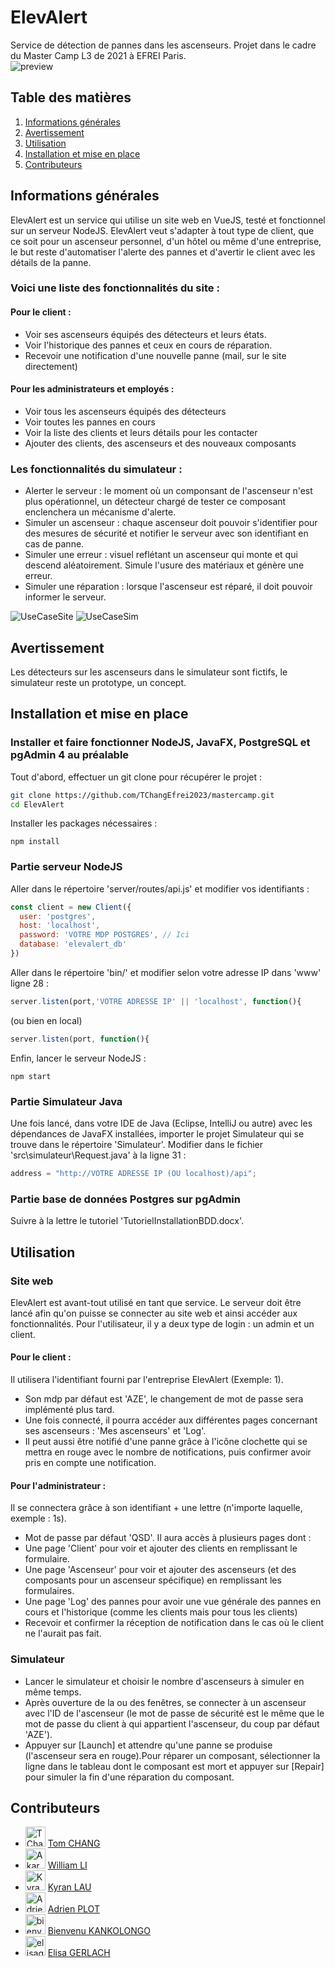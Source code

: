 # ElevAlert 
Service de détection de pannes dans les ascenseurs. Projet dans le cadre du Master Camp L3 de 2021 à EFREI Paris.  
![preview](https://github.com/TChangEfrei2023/mastercamp/blob/main/ElevAlert/client/img/screenshotClient.png)

## Table des matières
1) [Informations générales](#informations-générales)
2) [Avertissement](#avertissement)
3) [Utilisation](#utilisation)
4) [Installation et mise en place](#installation-et-mise-en-place)
5) [Contributeurs](#contributeurs)

## Informations générales
ElevAlert est un service qui utilise un site web en VueJS, testé et fonctionnel sur un serveur NodeJS. ElevAlert veut s'adapter à tout type de client, que ce soit pour un ascenseur personnel, d'un hôtel ou même d'une entreprise, le but reste d'automatiser l'alerte des pannes et d'avertir le client avec les détails de la panne. 
### Voici une liste des fonctionnalités du site :
#### Pour le client :
* Voir ses ascenseurs équipés des détecteurs et leurs états.
* Voir l'historique des pannes et ceux en cours de réparation.
* Recevoir une notification d'une nouvelle panne (mail, sur le site directement)


#### Pour les administrateurs et employés :
* Voir tous les ascenseurs équipés des détecteurs
* Voir toutes les pannes en cours
* Voir la liste des clients et leurs détails pour les contacter
* Ajouter des clients, des ascenseurs et des nouveaux composants

### Les fonctionnalités du simulateur :
* Alerter le serveur : le moment où un componsant de l'ascenseur n'est plus opérationnel, un détecteur chargé de tester ce composant enclenchera un mécanisme d'alerte.
* Simuler un ascenseur : chaque ascenseur doit pouvoir s'identifier pour des mesures de sécurité et notifier le serveur avec son identifiant en cas de panne.
* Simuler une erreur : visuel reflétant un ascenseur qui monte et qui descend aléatoirement. Simule l'usure des matériaux et génère une erreur.
* Simuler une réparation : lorsque l'ascenseur est réparé, il doit pouvoir informer le serveur. 

![UseCaseSite](https://github.com/TChangEfrei2023/mastercamp/blob/main/ElevAlert/client/img/UseCaseSite.png)
![UseCaseSim](https://github.com/TChangEfrei2023/mastercamp/blob/main/ElevAlert/client/img/UseCaseSim.png)

## Avertissement
Les détecteurs sur les ascenseurs dans le simulateur sont fictifs, le simulateur reste un prototype, un concept.

## Installation et mise en place
### Installer et faire fonctionner NodeJS, JavaFX, PostgreSQL et pgAdmin 4 au préalable

Tout d'abord, effectuer un git clone pour récupérer le projet :
```bash
git clone https://github.com/TChangEfrei2023/mastercamp.git
cd ElevAlert
```

Installer les packages nécessaires :
```npm
npm install
```

### Partie serveur NodeJS

Aller dans le répertoire 'server/routes/api.js' et modifier vos identifiants :
```javascript
const client = new Client({
  user: 'postgres',
  host: 'localhost',
  password: 'VOTRE MDP POSTGRES', // Ici
  database: 'elevalert_db'
})
```

Aller dans le répertoire 'bin/' et modifier selon votre adresse IP dans 'www' ligne 28 :
```javascript
server.listen(port,'VOTRE ADRESSE IP' || 'localhost', function(){
```
(ou bien en local)
```javascript
server.listen(port, function(){
```

Enfin, lancer le serveur NodeJS :
```npm
npm start
```

### Partie Simulateur Java

Une fois lancé, dans votre IDE de Java (Eclipse, IntelliJ ou autre) avec les dépendances de JavaFX installées, importer le projet Simulateur qui se trouve dans le répertoire 'Simulateur'. Modifier dans le fichier 'src\simulateur\Request.java' à la ligne 31 :
```java
address = "http://VOTRE ADRESSE IP (OU localhost)/api";
```

### Partie base de données Postgres sur pgAdmin
Suivre à la lettre le tutoriel 'TutorielInstallationBDD.docx'.

## Utilisation

### Site web
ElevAlert est avant-tout utilisé en tant que service. Le serveur doit être lancé afin qu'on puisse se connecter au site web et ainsi accéder aux fonctionnalités. Pour l'utilisateur, il y a deux type de login : un admin et un client.
#### Pour le client :
Il utilisera l'identifiant fourni par l'entreprise ElevAlert (Exemple: 1). 
* Son mdp par défaut est 'AZE', le changement de mot de passe sera implémenté plus tard.
* Une fois connecté, il pourra accéder aux différentes pages concernant ses ascenseurs : 'Mes ascenseurs' et 'Log'.
* Il peut aussi être notifié d'une panne grâce à l'icône clochette qui se mettra en rouge avec le nombre de notifications, puis confirmer avoir pris en compte une notification.

#### Pour l'administrateur :
Il se connectera grâce à son identifiant + une lettre (n'importe laquelle, exemple : 1s).
* Mot de passe par défaut 'QSD'. Il aura accès à plusieurs pages dont :
* Une page 'Client' pour voir et ajouter des clients en remplissant le formulaire.
* Une page 'Ascenseur' pour voir et ajouter des ascenseurs (et des composants pour un ascenseur spécifique) en remplissant les formulaires.
* Une page 'Log' des pannes pour avoir une vue générale des pannes en cours et l'historique (comme les clients mais pour tous les clients)
* Recevoir et confirmer la réception de notification dans le cas où le client ne l'aurait pas fait.

### Simulateur
* Lancer le simulateur et choisir le nombre d'ascenseurs à simuler en même temps.
* Après ouverture de la ou des fenêtres, se connecter à un ascenseur avec l'ID de l'ascenseur (le mot de passe de sécurité est le même que le mot de passe du client à qui appartient l'ascenseur, du coup par défaut 'AZE').
* Appuyer sur [Launch] et attendre qu'une panne se produise (l'ascenseur sera en rouge).Pour réparer un composant, sélectionner la ligne dans le tableau dont le composant est mort et appuyer sur [Repair] pour simuler la fin d'une réparation du composant.

## Contributeurs

* <img src="https://avatars.githubusercontent.com/u/85551666?v=4&s" height="32" alt="TChangEfrei2023" /> [Tom    CHANG](https://github.com/TChangEfrei2023)
* <img src="https://avatars.githubusercontent.com/u/50303219?v=4" height="32" alt="Akars" /> [William   LI](https://github.com/Akars)
* <img src="https://avatars.githubusercontent.com/u/66122190?v=4" height="32" alt="Kyran-LAU" /> [Kyran   LAU](https://github.com/Kyran-LAU)
* <img src="https://avatars.githubusercontent.com/u/61382941?v=4" height="32" alt="Adrien-github1" /> [Adrien  PLOT](https://github.com/Adrien-github1)
* <img src="https://avatars.githubusercontent.com/u/51865517?v=4" height="32" alt="bienvenu k" /> [Bienvenu KANKOLONGO](https://github.com/bienvenu28)
* <img src="https://avatars.githubusercontent.com/u/85549883?v=4" height="32" alt="elisagrlh" /> [Elisa  GERLACH](https://github.com/elisagrlh)
